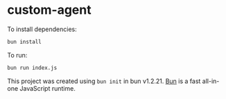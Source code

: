 # custom-agent

To install dependencies:

```bash
bun install
```

To run:

```bash
bun run index.js
```

This project was created using `bun init` in bun v1.2.21. [Bun](https://bun.com) is a fast all-in-one JavaScript runtime.
